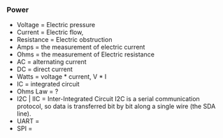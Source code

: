### Power

- Voltage = Electric pressure
- Current = Electric flow, 
- Resistance = Electric obstruction
- Amps = the measurement of electric current
- Ohms = the measurement of Electric resistance
- AC = alternating current
- DC = direct current
- Watts = voltage * current, V * I
- IC = integrated circuit
- Ohms Law = ?
- I2C | IIC = Inter-Integrated Circuit
I2C is a serial communication protocol, so data is transferred bit by bit along a single wire (the SDA line).
- UART = 
- SPI = 
